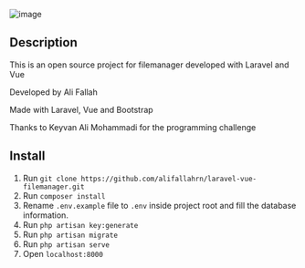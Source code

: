 ![image](https://user-images.githubusercontent.com/25011798/120038440-864eee80-c018-11eb-9466-b88bb419633f.png)



## Description

This is an open source project for filemanager developed with Laravel and Vue

Developed by Ali Fallah

Made with Laravel, Vue and Bootstrap

Thanks to Keyvan Ali Mohammadi for the programming challenge

## Install

1. Run `git clone https://github.com/alifallahrn/laravel-vue-filemanager.git`
2. Run `composer install`
3. Rename `.env.example` file to `.env` inside project root and fill the database information.
5. Run `php artisan key:generate`
4. Run `php artisan migrate`
6. Run `php artisan serve`
7. Open `localhost:8000`
